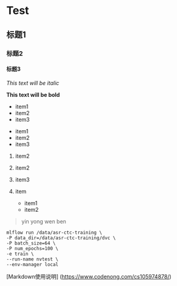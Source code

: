 # Test
## 标题1
### 标题2
#### 标题3

*This text will be italic*

**This text will be bold**

* item1
* item2
* item3      

- item1
- item2
- item3    

1. item2
2. item2
3. item3     


1. item
   + item1
   + item2


> yin yong wen ben

    mlflow run /data/asr-ctc-training \
    -P data_dir=/data/asr-ctc-training/dvc \
    -P batch_size=64 \
    -P num_epochs=100 \
    -e train \
    --run-name nvtest \
    --env-manager local

[Markdown使用说明] (https://www.codenong.com/cs105974878/)
